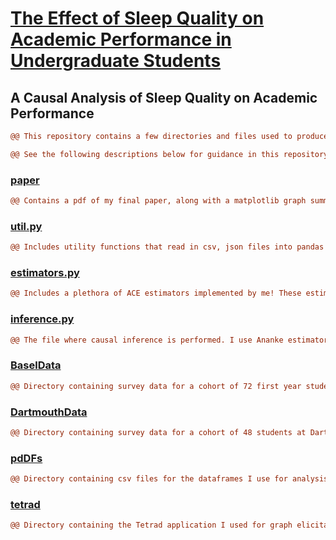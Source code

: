 # [The Effect of Sleep Quality on Academic Performance in Undergraduate Students](https://github.com/jonathonacarl/causal-inference/blob/main/paper/joncarl-paper.pdf)

## A Causal Analysis of Sleep Quality on Academic Performance

```diff
@@ This repository contains a few directories and files used to produce the results obtained in my paper @@
```


```diff
@@ See the following descriptions below for guidance in this repository. @@
```

### [paper](https://github.com/jonathonacarl/causal-inference/tree/main/paper)
```diff
@@ Contains a pdf of my final paper, along with a matplotlib graph summarizing my causal estimates. @@
```

### [util.py](https://github.com/jonathonacarl/causal-inference/blob/main/util.py)
```diff
@@ Includes utility functions that read in csv, json files into pandas dataframes. Also includes a function to perform multiple imputations for missing data. @@
```
### [estimators.py](https://github.com/jonathonacarl/causal-inference/blob/main/estimators.py)
```diff
@@ Includes a plethora of ACE estimators implemented by me! These estimators include Backdoor, IPW, AIPW, and Dual IPW. @@
```
### [inference.py](https://github.com/jonathonacarl/causal-inference/blob/main/inference.py)
```diff
@@ The file where causal inference is performed. I use Ananke estimators, as well as Dual IPW, to generate the estimates mentioned in my paper. @@
```
### [BaselData](https://github.com/jonathonacarl/causal-inference/tree/main/BaselData)
```diff
@@ Directory containing survey data for a cohort of 72 first year students at the University of Basel. This is the data I use for causal analysis in my paper. @@
```
### [DartmouthData](https://github.com/jonathonacarl/causal-inference/tree/main/DartmouthData)
```diff
@@ Directory containing survey data for a cohort of 48 students at Dartmouth University. This is the data I used for sensitivity analysis in my paper. @@
```
### [pdDFs](https://github.com/jonathonacarl/causal-inference/tree/main/pdDFs)
```diff
@@ Directory containing csv files for the dataframes I use for analysis in my paper. These dataframes are obtained from BaselData and DartmouthData, but have been processed for the purpose of analysis. See 3.1 Data Processing in my paper for more on my data transformation. The DFs are included for ease of reproducibility of causal estimates obtained in my paper. @@
```
### [tetrad](https://github.com/jonathonacarl/causal-inference/tree/main/tetrad)
```diff
@@ Directory containing the Tetrad application I used for graph elicitation and causal discovery in my paper. Also contains a pdf of the graph learned by Tetrad. Minor edge additions/deletions were made based on background knowledge to find the final ADMG used for causal estimation in my paper. See 4.1 Learned ADMG for more on these edge decisions. @@
```

